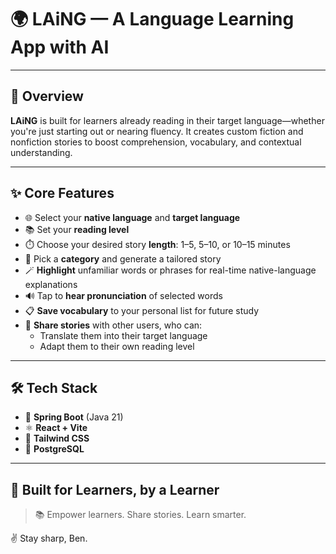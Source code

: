 # 🌍 **LAiNG** — A Language Learning App with AI

---

## 📖 Overview

**LAiNG** is built for learners already reading in their target language—whether you're just starting out or nearing fluency. It creates custom fiction and nonfiction stories to boost comprehension, vocabulary, and contextual understanding.

---

## ✨ Core Features

- 🌐 Select your **native language** and **target language**
- 📚 Set your **reading level**
- ⏱️ Choose your desired story **length**: 1–5, 5–10, or 10–15 minutes
- 🧠 Pick a **category** and generate a tailored story
- 🪄 **Highlight** unfamiliar words or phrases for real-time native-language explanations
- 🔊 Tap to **hear pronunciation** of selected words
- 📋 **Save vocabulary** to your personal list for future study
- 💌 **Share stories** with other users, who can:
  - Translate them into their target language
  - Adapt them to their own reading level

---

## 🛠 Tech Stack

- 🧰 **Spring Boot** (Java 21)
- ⚛️ **React + Vite**
- 🎨 **Tailwind CSS**
- 🐘 **PostgreSQL**

---

## 🧠 Built for Learners, by a Learner

> 📚 Empower learners. Share stories. Learn smarter.

✌️ Stay sharp, Ben.
